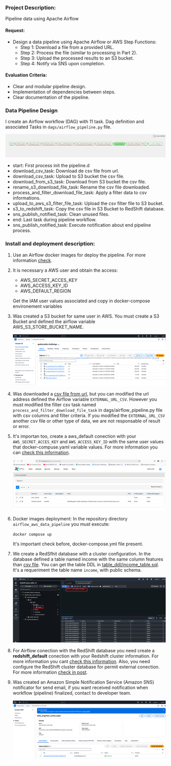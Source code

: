 ### Project Description:

  Pipeline data using Apache Airflow

#### Request:

- Design a data pipeline using Apache Airflow or AWS Step Functions:
  - Step 1: Download a file from a provided URL.
  - Step 2: Process the file (similar to processing in Part 2).
  - Step 3: Upload the processed results to an S3 bucket.
  - Step 4: Notify via SNS upon completion.

#### Evaluation Criteria:
 - Clear and modular pipeline design.
 - Implementation of dependencies between steps.
 - Clear documentation of the pipeline.


### Data Pipeline Design

 I create an Airflow workflow (DAG) with 11 task. Dag definition and associated Tasks in `dags/airflow_pipeline.py` file. 

  ![image](doc/image/dag_workflow.png)
  - start: First process init the pipeline.d
  - download_csv_task: Download de csv file from url.
  - download_csv_task: Upload to S3 bucket the csv file.
  - download_from_s3_task: Download from S3 bucket the csv file.
  - rename_s3_download_file_task: Rename the csv file downloaded.
  - process_and_filter_download_file_task: Apply a filter data to csv informations.
  - upload_to_aws_s3_filter_file_task: Upload the csv filter file to S3 bucket.
  - s3_to_redshift_task: Copy the csv file in S3 Bucket to RedShift database.
  - sns_publish_notified_task: Clean unused files.
  - end: Last task during pipeline workflow.
  - sns_publish_notified_task: Execute notification about end pipeline process.

### Install and deployment description:

1. Use an Airflow docker images for deploy the pipeline. For more information [check](https://airflow.apache.org/docs/apache-airflow/stable/howto/docker-compose/index.html).

1. It is necessary a AWS user and obtain the access:  

   - AWS_SECRET_ACCES_KEY
   - AWS_ACCESS_KEY_ID
   - AWS_DEFAULT_REGION

    Get the IAM user values associated and copy in docker-compose environement variables

1. Was created a S3 bucket for same user in AWS. You must create a S3 Bucket and defined the airflow variable AWS_S3_STORE_BUCKET_NAME.

   ![image](doc/image/s3_bucket.png)

1. Was downloaded a [csv file from url](https://www.stats.govt.nz/assets/Uploads/Balance-of-payments/Balance-of-payments-and-international-investment-position-June-2024-quarter/Download-data/balance-of-payments-and-international-investment-position-june-2024-quarter.csv), but you can modified the url address defined the Airflow variable `EXTERNAL_URL_CSV`.   However you must modified the filter csv task named `process_and_filter_download_file_task` in dags/airflow_pipeline.py file with csv columns and filter criteria. If you modified the `EXTERNAL_URL_CSV`  another csv file or other type of data, we are not responsable of result or error. 

1. It's importan too, create a aws_default conection with your `AWS_SECRET_ACCES_KEY` and 
`AWS_ACCESS_KEY_ID` with the same user values that docker-compuse.yaml  variable values. 
For more information you can [check this information](https://airflow.apache.org/docs/apache-airflow-providers-amazon/stable/connections/aws.html). 

   ![image](doc/image/airflow_conections.png)



1. Docker images deployment:
   In the repository directory `airflow_aws_data_pipeline` you must execute:
      
      `docker compose up` 

   It's important check before, docker-compose.yml file present.

1. We create a RedSfhit database with a cluster configuration. In the database defined a 
table named income with the same column features than [csv file](https://www.stats.govt.nz/assets/Uploads/Balance-of-payments/Balance-of-payments-and-international-investment-position-June-2024-quarter/Download-data/balance-of-payments-and-international-investment-position-june-2024-quarter.csv).
You can get the table DDL in [table_ddl/income_table.sql](files/table_ddl.sql).  It's a requeriment the table name `income`, with public schema. 

      ![image](doc/image/redshift_cluster_database_table.png)
1. For Airflow conection with the RedShift database you need create a **redshift_default** conection with your Redshift cluster information. For more information you cant [check this information](https://www.astronomer.io/docs/learn/airflow-redshift/). Also, you need configure the RedShift cluster database for permit external conection. For more information [check in post](https://docs.bigeye.com/docs/redshift).

1. Was created an Amazon Simple Notification Service (Amazon SNS) notificator for send email, if you want 
received notification when workflow (pipeline) finalized, contact to developer team.

    ![image](doc/image/sns_aws_topic.png)

